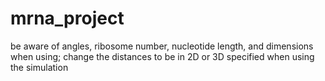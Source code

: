 # mrna_project
be aware of angles, ribosome number, nucleotide length, and dimensions when using; change the distances to be in 2D or 3D specified  when using the simulation
